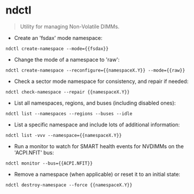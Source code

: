 # ndctl

> Utility for managing Non-Volatile DIMMs.

- Create an 'fsdax' mode namespace:

`ndctl create-namespace --mode={{fsdax}}`

- Change the mode of a namespace to 'raw':

`ndctl create-namespace --reconfigure={{namespaceX.Y}} --mode={{raw}}`

- Check a sector mode namespace for consistency, and repair if needed:

`ndctl check-namespace --repair {{namespaceX.Y}}`

- List all namespaces, regions, and buses (including disabled ones):

`ndctl list --namespaces --regions --buses --idle`

- List a specific namespace and include lots of additional information:

`ndctl list -vvv --namespace={{namespaceX.Y}}`

- Run a monitor to watch for SMART health events for NVDIMMs on the 'ACPI.NFIT' bus:

`ndctl monitor --bus={{ACPI.NFIT}}`

- Remove a namespace (when applicable) or reset it to an initial state:

`ndctl destroy-namespace --force {{namespaceX.Y}}`
